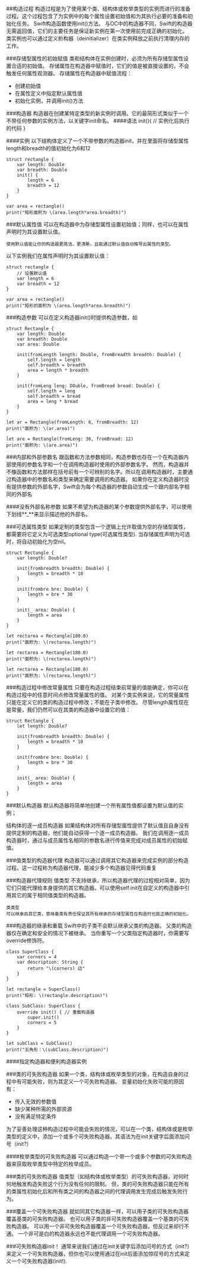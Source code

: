 ##构造过程
构造过程是为了使用某个类、结构体或枚举类型的实例而进行的准备过程。这个过程包含了为实例中的每个属性设置初始值和为其执行必要的准备和初始化任务。
Swift构造函数使用init()方法。
与OC中的构造器不同，Swift的构造器无需返回值，它们的主要任务是保证新实例在第一次使用前完成正确的初始化。
类实例也可以通过定义析构器（deinitializer）在类实例释放之前执行清理内存的工作。

###存储型属性的初始赋值
类和结构体在实例创建时，必须为所有存储型属性设置合适的初始值。
存储属性在构造器中赋值时，它们的值是被直接设置的，不会触发任何属性观测器。
存储属性在构造器中赋值流程：

* 创建初始值
* 在属性定义中指定默认属性值
* 初始化实例，并调用init()方法

###构造器
构造器在创建某特定类型的新实例时调用。它的最简形式类似于一个不带任何参数的实例方法，以关键字init命名。
####语法
	init(){
		// 实例化后执行的代码
	}
	
####实例
以下结构体定义了一个不带参数的构造器init，并在里面将存储型属性length和breadth的值初始化为6和12

	struct rectangle {
		var length: Double
		var breadth: Double
		init() {
			length = 6
			breadth = 12
		}
	}
	
	var area = rectangle()
	print("矩形面积为 \(area.length*area.breadth)")
	
###默认属性值
可以在构造器中为存储型属性设置初始值；同样，也可以在属性声明时为其设置默认值。

	使用默认值能让你的构造器更简洁、更清晰，且能通过默认值自动推导出属性的类型。
	
以下实例我们在属性声明时为其设置默认值：

	struct rectangle {
		// 设置默认值
		var length = 6
		var breadth = 12
	}
	
	var area = rectangle()
	print("矩形的面积为 \(area.length*area.breadth)")
	

###构造参数
可以在定义构造器init()时提供构造参数，如
	
	struct Rectangle {
		var length: Double
		var breadth: Double
		var area: Double
		
		init(fromLength length: Double, fromBreadth breadth: Double) {
			self.length = length
			self.breadth = breadth
			area = length * breadth
		}
		
		init(fromLeng leng: DOuble, fromBread bread: Double) {
			self.length = leng
			self.breadth = bread
			area = leng * bread
		}
	}
	
	let ar = Rectangle(fromLength: 6, fromBreadth: 12)
	print("面积为: \(ar.area)")
	
	let are = Rectangle(fromLeng: 36, fromBread: 12)
	print("面积为: \(are.area)")
	

###内部和外部参数名
跟函数和方法参数相同，构造参数也存在一个在构造器内部使用的参数名字和一个在调用构造器时使用的外部参数名字。
然而，构造器并不像函数和方法那样在括号前有一个可辨别的名字。所以在调用构造器时，主要通过构造器中的参数名和类型来确定需要调用的构造器。
如果你在定义构造器时没有提供参数的外部名字，Swift会为每个构造器的参数自动生成一个跟内部名字相同的外部名

####没有外部名称参数
如果不希望为构造器的某个参数提供外部名字，可以使用下划线**_**来显示描述他的外部名。

###可选属性类型
如果定制的类型包含一个逻辑上允许取值为空的存储型属性，都需要将它定义为可选类型optional type(可选属性类型).
当存储属性声明为可选时，将自动初始化为空nil。

	struct Rectangle {
		var length: Double?
		
		init(frombreadth breadth: Double) {
			length = breadth * 10
		}
		
		init(frombre bre: Double) {
			length = bre * 30
		}
		
		init(_ area: Double) {
			length = area
		}
	}
	
	let rectarea = Rectangle(180.0)
	print("面积为: \(rectarea.length)")
	
	let rectarea = Rectangle(180.0)
	print("面积为: \(rectarea.length)")
	
	let rectarea = Rectangle(180.0)
	print("面积为: \(rectarea.length)")
	
	
###构造过程中修改常量属性
只要在构造过程结束前常量的值能确定，你可以在构造过程中的任意时间点修改常量属性的值。
对某个类实例来说，它的常量属性只能在定义它的类的构造过程中修改；不能在子类中修改。
尽管length属性现在是常量，我们仍然可以在其类的构造器中设置它的值：

	struct Rectangle {
		let length: Double?
		
		init(frombreadth breadth: Double) {
			length = breadth * 10
		}
		
		init(frombre bre: Double) {
			length = bre * 30
		}
		
		init(_ area: Double) {
			length = area
		}
	}	
	
###默认构造器
默认构造器将简单地创建一个所有属性值都设置为默认值的实例；

结构体的逐一成员构造器
如果结构体对所有存储型属性提供了默认值且自身没有提供定制的构造器，他们能自动获得一个逐一成员构造器。
我们在调用逐一成员构造器时，通过与成员属性名相同的参数名进行传值来完成对成员属性的初始赋值。

###值类型的构造器代理
构造器可以通过调用其它构造器来完成实例的部分构造过程。这一过程称为构造器代理，能减少多个构造器见得代码重复


###构造器代理规则
	值类型
	不支持继承，所以构造器代理的过程相对简单，因为它们只能代理给本身提供的其它构造器。可以使用self.init在自定义的构造器中引用其它的属于相同值类型的构造器。
	
	类类型
	可以继承自其它类，意味着类有责任保证其所有继承的存储型属性在构造时也能正确的初始化。
	

###构造器的继承和重载
Swift中的子类不会默认继承父类的构造器。
父类的构造器仅在确定和安全的情况下被继承。
当你重写一个父类指定构造器时，你需要写override修饰符。

	class SuperClass {
		var corners = 4
		var description: String {
			return "\(corners) 边"
		}
	}
	
	let rectangle = SuperClass()
	print("矩形: \(rectangle.description)")
	
	class SubClass: SuperClass {
		override init() { // 重载构造器
			super.init()
			corners = 5
		}
	}
	
	let subClass = SubClass()
	print("五角形：\(subClass.description)")
	
####指定构造器和便利构造器实例


###类的可失败构造器
如果一个类，结构体或枚举类型的对象，在构造自身的过程中有可能失败，则为其定义一个可失败构造器。
变量初始化失败可能的原因有：

* 传入无效的参数值
* 缺少某种所需的外部资源
* 没有满足特定条件

为了妥善处理这种构造过程中可能会失败的情况，可以在一个类，结构体或是枚举类型的定义中，添加一个或多个可失败构造器。其语法为在init关键字后面添加问号（init?）

####枚举类型的可失败构造器
可以通过构造一个带一个或多个参数的可失败构造器来获取枚举类型中特定的枚举成员。


###类的可失败构造器
值类型（如结构体或枚举类型）的可失败构造器，对何时何地触发构造失败这个行为没有任何的限制。
但，类的可失败构造器只能在所有的类属性初始化后和所有类之间的构造器之间的代理调用发生完成后触发失败行为。


###覆盖一个可失败构造器
就如同其它构造器一样，可以用子类的可失败构造器覆盖基类的可失败构造器。
也可以用子类的非可失败构造器覆盖一个基类的可失败构造器。
可以用一个非可失败构造器覆盖一个可失败构造器，但反过来却行不通。
一个非可是白的构造器永远也不能代理调用一个可失败构造器。


###可失败构造器init！
通常来说我们通过在init关键字后添加问号的方式（init?）来定义一个可失败构造器，但你也可以使用通过在init后面添加惊叹号的方式来定义一个可失败构造器(init!).

	
	